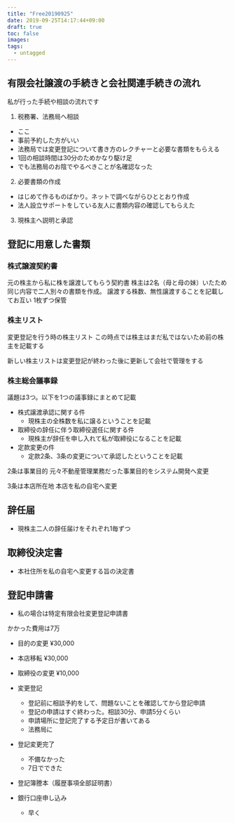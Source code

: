 ```yaml
---
title: "Free20190925"
date: 2019-09-25T14:17:44+09:00
draft: true
toc: false
images:
tags: 
  - untagged
---
```







## 有限会社譲渡の手続きと会社関連手続きの流れ

私が行った手続や相談の流れです
1. 税務署、法務局へ相談
  * ここ
  * 事前予約した方がいい
  * 法務局では変更登記について書き方のレクチャーと必要な書類をもらえる
  * 1回の相談時間は30分のためかなり駆け足
  * でも法務局のお陰でやるべきことが名確認なった
2. 必要書類の作成
  * はじめて作るものばかり。ネットで調べながらひととおり作成
  * 法人設立サポートをしている友人に書類内容の確認してもらえた
3. 現株主へ説明と承認


## 登記に用意した書類
### 株式譲渡契約書
元の株主から私に株を譲渡してもらう契約書
株主は2名（母と母の妹）いたため同じ内容で二人別々の書類を作成。
譲渡する株数、無性譲渡することを記載してお互い
1枚ずつ保管

### 株主リスト
変更登記を行う時の株主リスト
この時点では株主はまだ私ではないため前の株主を記載する

新しい株主リストは変更登記が終わった後に更新して会社で管理をする

### 株主総会議事録
議題は3つ。以下を1つの議事録にまとめて記載
* 株式譲渡承認に関する件
  * 現株主の全株数を私に譲るということを記載
* 取締役の辞任に伴う取締役選任に関する件
  * 現株主が辞任を申し入れて私が取締役になることを記載
* 定款変更の件
  * 定款2条、3条の変更について承認したということを記載

2条は事業目的
元々不動産管理業務だった事業目的をシステム開発へ変更

3条は本店所在地
本店を私の自宅へ変更


## 辞任届
* 現株主二人の辞任届けをそれぞれ1毎ずつ  

## 取締役決定書
* 本社住所を私の自宅へ変更する旨の決定書

## 登記申請書
* 私の場合は特定有限会社変更登記申請書

かかった費用は7万
* 目的の変更 ¥30,000
* 本店移転 ¥30,000
* 取締役の変更 ¥10,000


* 変更登記
  * 登記前に相談予約をして、問題ないことを確認してから登記申請
  * 登記の申請はすぐ終わった。相談30分、申請5分くらい
  * 申請場所に登記完了する予定日が書いてある
  * 法務局に
* 登記変更完了
  * 不備なかった
  * 7日でできた
* 登記簿謄本（履歴事項全部証明書）
* 銀行口座申し込み
  * 早く



